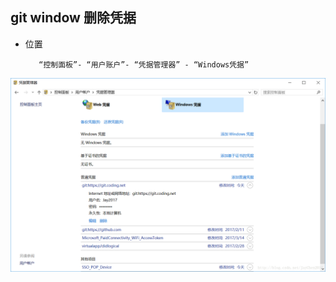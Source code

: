 ## git window 删除凭据

- 位置

		 “控制面板”- “用户账户”- “凭据管理器” - “Windows凭据”

![见图](/images/git_credentials.png)